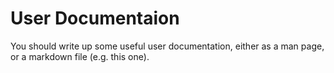 # User Documentaion

You should write up some useful user documentation, either as a man page, or a markdown file (e.g. this one).

